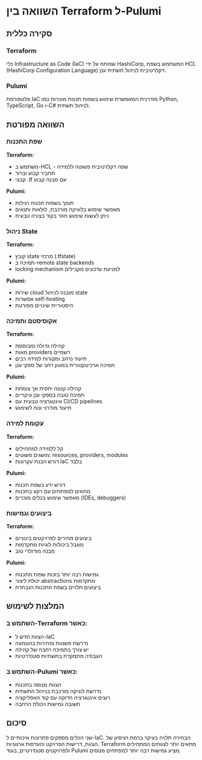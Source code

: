 # השוואה בין Terraform ל-Pulumi

## סקירה כללית

### Terraform
כלי Infrastructure as Code (IaC) שפותח על ידי HashiCorp, המשתמש בשפת HCL (HashiCorp Configuration Language) דקלרטיבית לניהול תשתית ענן.

### Pulumi
פלטפורמת IaC מודרנית המאפשרת שימוש בשפות תכנות מוכרות כמו Python, TypeScript, Go ו-C# לניהול תשתית.

## השוואה מפורטת

### שפת התכנות
**Terraform:**
- משתמש ב-HCL - שפה דקלרטיבית פשוטה ללמידה
- תחביר קבוע וברור
- קבצי .tf עם מבנה קבוע

**Pulumi:**
- תומך בשפות תכנות רגילות
- מאפשר שימוש בלוגיקה מורכבת, לולאות ותנאים
- ניתן לעשות שימוש חוזר בקוד בצורה טבעית

### ניהול State
**Terraform:**
- קובץ state מרכזי (.tfstate)
- תמיכה ב-remote state backends
- locking mechanism למניעת עדכונים מקבילים

**Pulumi:**
- שירות cloud מובנה לניהול state
- אפשרות self-hosting
- היסטוריית שינויים מפורטת

### אקוסיסטם ותמיכה
**Terraform:**
- קהילה גדולה ומבוססת
- מאות providers רשמיים
- תיעוד נרחב ומקורות למידה רבים
- תמיכה ארכיטקטורית במגוון רחב של ספקי ענן

**Pulumi:**
- קהילה קטנה יחסית אך צומחת
- תמיכה טובה בספקי ענן עיקריים
- אינטגרציה טבעית עם CI/CD pipelines
- תיעוד מודרני ונוח לשימוש

### עקומת למידה
**Terraform:**
- קל ללמידה למתחילים
- מושגים פשוטים: resources, providers, modules
- דורש הבנת עקרונות IaC בלבד

**Pulumi:**
- דורש ידע בשפת תכנות
- מתאים למפתחים עם רקע בתכנות
- מאפשר שימוש בכלים מוכרים (IDEs, debuggers)

### ביצועים וגמישות
**Terraform:**
- ביצועים מהירים לפרויקטים בינוניים
- מוגבל ביכולות לוגיות מתקדמות
- מבנה מודולרי טוב

**Pulumi:**
- גמישות רבה יותר בזכות שפות התכנות
- יכולת ליצור abstractions מתקדמות
- ביצועים תלויים בשפת התכנות הנבחרת

## המלצות לשימוש

### השתמש ב-Terraform כאשר:
- הצוות חדש ל-IaC
- נדרשת פשטות ומהירות בהטמעה
- יש צורך בתמיכה רחבה של קהילה
- העבודה מתמקדת בתשתיות סטנדרטיות

### השתמש ב-Pulumi כאשר:
- הצוות מנוסה בתכנות
- נדרשת לוגיקה מורכבת בניהול התשתית
- רוצים אינטגרציה הדוקה עם קוד האפליקציה
- חשובה גמישות ויכולת הרחבה

## סיכום
שני הכלים מספקים פתרונות איכותיים ל-IaC. הבחירה תלויה בעיקר ברמת הניסיון של הצוות, דרישות הפרויקט והעדפות ארגוניות. Terraform מתאים יותר לצוותים המתחילים ולפרויקטים סטנדרטיים, בעוד Pulumi מציע גמישות רבה יותר למפתחים מנוסים.